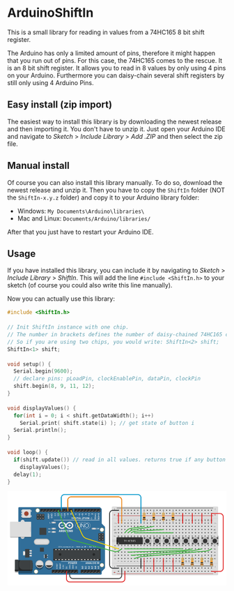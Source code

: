 # ArduinoShiftIn
This is a small library for reading in values from a 74HC165 8 bit shift register.

The Arduino has only a limited amount of pins, therefore it might happen that you run out of pins.
For this case, the 74HC165 comes to the rescue. It is an 8 bit shift register. It allows you to read in 8 values by only using 4 pins on your Arduino. Furthermore you can daisy-chain several shift registers by still only using 4 Arduino Pins.

## Easy install (zip import)
The easiest way to install this library is by downloading the newest release and then importing it.
You don't have to unzip it. Just open your Arduino IDE and navigate to *Sketch* > *Include Library* > *Add .ZIP* and then select the zip file.

## Manual install
Of course you can also install this library manually. To do so, download the newest release and unzip it. Then you have to copy the ``ShiftIn`` folder (NOT the ``ShiftIn-x.y.z`` folder) and copy it to your Arduino library folder:
* Windows: ``My Documents\Arduino\libraries\``
* Mac and Linux: ``Documents/Arduino/libraries/``

After that you just have to restart your Arduino IDE.

## Usage
If you have installed this library, you can include it by navigating to *Sketch* > *Include Library* > *ShiftIn*. This will add the line ``#include <ShiftIn.h>`` to your sketch (of course you could also write this line manually).

Now you can actually use this library:
``` c++
#include <ShiftIn.h>

// Init ShiftIn instance with one chip.
// The number in brackets defines the number of daisy-chained 74HC165 chips
// So if you are using two chips, you would write: ShiftIn<2> shift;
ShiftIn<1> shift;

void setup() {
  Serial.begin(9600);
  // declare pins: pLoadPin, clockEnablePin, dataPin, clockPin
  shift.begin(8, 9, 11, 12);
}

void displayValues() {
  for(int i = 0; i < shift.getDataWidth(); i++)
    Serial.print( shift.state(i) ); // get state of button i
  Serial.println();
}

void loop() {
  if(shift.update()) // read in all values. returns true if any button has changed
    displayValues();
  delay(1);
}
```
![Breadboard layout](ShiftIn/examples/SingleShiftRegister/Layout1.png)
